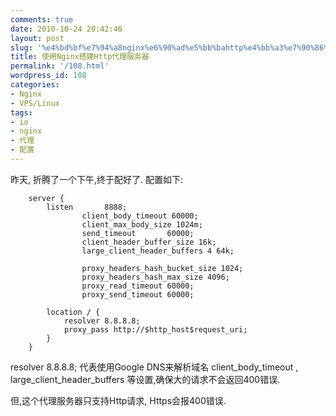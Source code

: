 ```yaml
---
comments: true
date: 2010-10-24 20:42:46
layout: post
slug: '%e4%bd%bf%e7%94%a8nginx%e6%90%ad%e5%bb%bahttp%e4%bb%a3%e7%90%86%e6%9c%8d%e5%8a%a1%e5%99%a8'
title: 使用Nginx搭建Http代理服务器
permalink: '/108.html'
wordpress_id: 108
categories:
- Nginx
- VPS/Linux
tags:
- io
- nginx
- 代理
- 配置
---
```


昨天, 折腾了一个下午,终于配好了.
配置如下:

    
    
        server {
            listen       8888;
                    client_body_timeout 60000;
                    client_max_body_size 1024m;
                    send_timeout       60000;
                    client_header_buffer_size 16k;
                    large_client_header_buffers 4 64k;
    
                    proxy_headers_hash_bucket_size 1024;
                    proxy_headers_hash_max_size 4096;
                    proxy_read_timeout 60000;
                    proxy_send_timeout 60000;
                    
            location / {
                resolver 8.8.8.8;
                proxy_pass http://$http_host$request_uri;
            }
        }
    


resolver 8.8.8.8; 代表使用Google DNS来解析域名
client_body_timeout , large_client_header_buffers 等设置,确保大的请求不会返回400错误.

但,这个代理服务器只支持Http请求, Https会报400错误.

